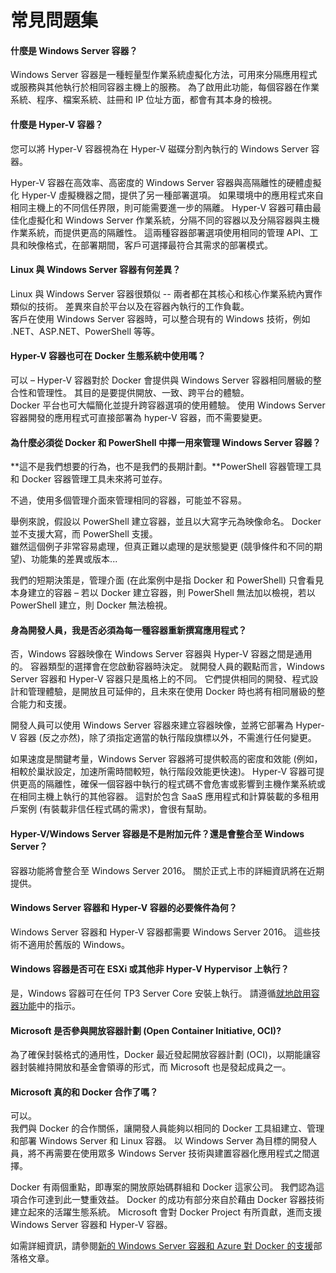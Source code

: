 # 常見問題集

#### 什麼是 Windows Server 容器？

Windows Server 容器是一種輕量型作業系統虛擬化方法，可用來分隔應用程式或服務與其他執行於相同容器主機上的服務。 為了啟用此功能，每個容器在作業系統、程序、檔案系統、註冊和 IP 位址方面，都會有其本身的檢視。

#### 什麼是 Hyper-V 容器？

您可以將 Hyper-V 容器視為在 Hyper-V 磁碟分割內執行的 Windows Server 容器。

Hyper-V 容器在高效率、高密度的 Windows Server 容器與高隔離性的硬體虛擬化 Hyper-V 虛擬機器之間，提供了另一種部署選項。 如果環境中的應用程式來自相同主機上的不同信任界限，則可能需要進一步的隔離。 Hyper-V 容器可藉由最佳化虛擬化和 Windows Server 作業系統，分隔不同的容器以及分隔容器與主機作業系統，而提供更高的隔離性。 這兩種容器部署選項使用相同的管理 API、工具和映像格式，在部署期間，客戶可選擇最符合其需求的部署模式。

#### Linux 與 Windows Server 容器有何差異？

Linux 與 Windows Server 容器很類似 -- 兩者都在其核心和核心作業系統內實作類似的技術。 差異來自於平台以及在容器內執行的工作負載。  
客戶在使用 Windows Server 容器時，可以整合現有的 Windows 技術，例如 .NET、ASP.NET、PowerShell 等等。

#### Hyper-V 容器也可在 Docker 生態系統中使用嗎？

可以 – Hyper-V 容器對於 Docker 會提供與 Windows Server 容器相同層級的整合性和管理性。 其目的是要提供開放、一致、跨平台的體驗。  
Docker 平台也可大幅簡化並提升跨容器選項的使用體驗。 使用 Windows Server 容器開發的應用程式可直接部署為 hyper-V 容器，而不需要變更。

#### 為什麼必須從 Docker 和 PowerShell 中擇一用來管理 Windows Server 容器？

**這不是我們想要的行為，也不是我們的長期計劃。**PowerShell 容器管理工具和 Docker 容器管理工具未來將可並存。

不過，使用多個管理介面來管理相同的容器，可能並不容易。

舉例來說，假設以 PowerShell 建立容器，並且以大寫字元為映像命名。 Docker 並不支援大寫，而 PowerShell 支援。  
雖然這個例子非常容易處理，但真正難以處理的是狀態變更 (競爭條件和不同的期望)、功能集的差異或版本...

我們的短期決策是，管理介面 (在此案例中是指 Docker 和 PowerShell) 只會看見本身建立的容器 – 若以 Docker 建立容器，則 PowerShell 無法加以檢視，若以 PowerShell 建立，則 Docker 無法檢視。

#### 身為開發人員，我是否必須為每一種容器重新撰寫應用程式？

否，Windows 容器映像在 Windows Server 容器與 Hyper-V 容器之間是通用的。 容器類型的選擇會在您啟動容器時決定。 就開發人員的觀點而言，Windows Server 容器和 Hyper-V 容器只是風格上的不同。 它們提供相同的開發、程式設計和管理體驗，是開放且可延伸的，且未來在使用 Docker 時也將有相同層級的整合能力和支援。

開發人員可以使用 Windows Server 容器來建立容器映像，並將它部署為 Hyper-V 容器 (反之亦然)，除了須指定適當的執行階段旗標以外，不需進行任何變更。

如果速度是關鍵考量，Windows Server 容器將可提供較高的密度和效能 (例如，相較於巢狀設定，加速所需時間較短，執行階段效能更快速)。 Hyper-V 容器可提供更高的隔離性，確保一個容器中執行的程式碼不會危害或影響到主機作業系統或在相同主機上執行的其他容器。 這對於包含 SaaS 應用程式和計算裝載的多租用戶案例 (有裝載非信任程式碼的需求)，會很有幫助。

#### Hyper-V/Windows Server 容器是不是附加元件？還是會整合至 Windows Server？

容器功能將會整合至 Windows Server 2016。 關於正式上市的詳細資訊將在近期提供。

#### Windows Server 容器和 Hyper-V 容器的必要條件為何？

Windows Server 容器和 Hyper-V 容器都需要 Windows Server 2016。 這些技術不適用於舊版的 Windows。

#### Windows 容器是否可在 ESXi 或其他非 Hyper-V Hypervisor 上執行？

是，Windows 容器可在任何 TP3 Server Core 安裝上執行。 請遵循[就地啟用容器功能](../quick_start/inplace_setup.md)中的指示。

#### Microsoft 是否參與開放容器計劃 (Open Container Initiative, OCI)?

為了確保封裝格式的通用性，Docker 最近發起開放容器計劃 (OCI)，以期能讓容器封裝維持開放和基金會領導的形式，而 Microsoft 也是發起成員之一。

#### Microsoft 真的和 Docker 合作了嗎？

可以。  
我們與 Docker 的合作關係，讓開發人員能夠以相同的 Docker 工具組建立、管理和部署 Windows Server 和 Linux 容器。 以 Windows Server 為目標的開發人員，將不再需要在使用眾多 Windows Server 技術與建置容器化應用程式之間選擇。

Docker 有兩個重點，即專案的開放原始碼群組和 Docker 這家公司。 我們認為這項合作可達到此一雙重效益。 Docker 的成功有部分來自於藉由 Docker 容器技術建立起來的活躍生態系統。 Microsoft 會對 Docker Project 有所貢獻，進而支援 Windows Server 容器和 Hyper-V 容器。

如需詳細資訊，請參閱[新的 Windows Server 容器和 Azure 對 Docker 的支援](http://azure.microsoft.com/blog/2014/10/15/new-windows-server-containers-and-azure-support-for-docker/?WT.mc_id=Blog_ServerCloud_Announce_TTD)部落格文章。




